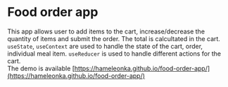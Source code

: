 # Food order app
This app allows user to add items to the cart, increase/decrease the quantity of items and submit the order. The total is calcultated in the cart.  
`useState`, `useContext` are used to handle the state of the cart, order, individual meal item.
`useReducer` is used to handle different actions for the cart.  
The demo is available [https://hameleonka.github.io/food-order-app/](https://hameleonka.github.io/food-order-app/)
